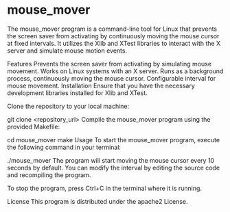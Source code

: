 # mouse_mover

The mouse_mover program is a command-line tool for Linux that prevents the screen saver from activating by continuously moving the mouse cursor at fixed intervals. It utilizes the Xlib and XTest libraries to interact with the X server and simulate mouse motion events.

Features
Prevents the screen saver from activating by simulating mouse movement.
Works on Linux systems with an X server.
Runs as a background process, continuously moving the mouse cursor.
Configurable interval for mouse movement.
Installation
Ensure that you have the necessary development libraries installed for Xlib and XTest.

Clone the repository to your local machine:

git clone <repository_url>
Compile the mouse_mover program using the provided Makefile:

cd mouse_mover
make
Usage
To start the mouse_mover program, execute the following command in your terminal:

./mouse_mover
The program will start moving the mouse cursor every 10 seconds by default. You can modify the interval by editing the source code and recompiling the program.

To stop the program, press Ctrl+C in the terminal where it is running.

License
This program is distributed under the apache2 License.




